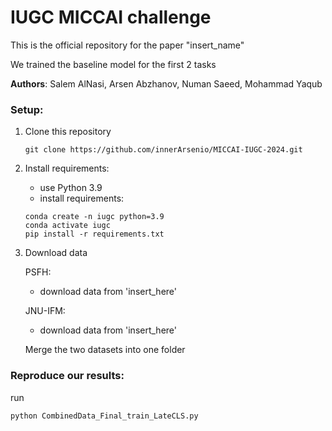 # IUGC MICCAI challenge

This is the official repository for the paper "insert_name"


We trained the baseline model for the first 2 tasks

**Authors**: Salem AlNasi, Arsen Abzhanov, Numan Saeed, Mohammad Yaqub


### Setup:
1. Clone this repository
   ```
   git clone https://github.com/innerArsenio/MICCAI-IUGC-2024.git
   ```
2. Install requirements:
   
   - use Python 3.9
   - install requirements:
   ```
   conda create -n iugc python=3.9
   conda activate iugc
   pip install -r requirements.txt
   ```
   
3. Download data
   
   PSFH:
   - download data from 'insert_here'
  
  
   JNU-IFM:
   - download data from 'insert_here'

   Merge the two datasets into one folder


### Reproduce our results:
run
```
python CombinedData_Final_train_LateCLS.py
```

